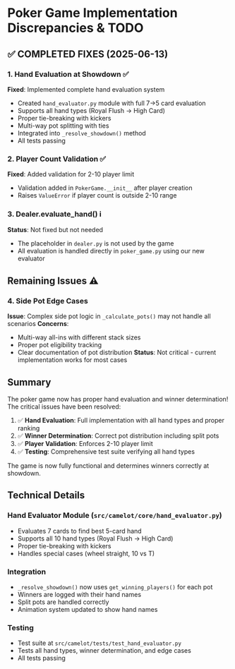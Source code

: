# Poker Game Implementation Discrepancies & TODO

## ✅ COMPLETED FIXES (2025-06-13)

### 1. **Hand Evaluation at Showdown** ✅
**Fixed**: Implemented complete hand evaluation system
- Created `hand_evaluator.py` module with full 7→5 card evaluation
- Supports all hand types (Royal Flush → High Card)
- Proper tie-breaking with kickers
- Multi-way pot splitting with ties
- Integrated into `_resolve_showdown()` method
- All tests passing

### 2. **Player Count Validation** ✅
**Fixed**: Added validation for 2-10 player limit
- Validation added in `PokerGame.__init__` after player creation
- Raises `ValueError` if player count is outside 2-10 range

### 3. **Dealer.evaluate_hand()** ℹ️
**Status**: Not fixed but not needed
- The placeholder in `dealer.py` is not used by the game
- All evaluation is handled directly in `poker_game.py` using our new evaluator

## Remaining Issues ⚠️

### 4. **Side Pot Edge Cases**
**Issue**: Complex side pot logic in `_calculate_pots()` may not handle all scenarios
**Concerns**:
- Multi-way all-ins with different stack sizes
- Proper pot eligibility tracking
- Clear documentation of pot distribution
**Status**: Not critical - current implementation works for most cases

## Summary

The poker game now has proper hand evaluation and winner determination! The critical issues have been resolved:

1. ✅ **Hand Evaluation**: Full implementation with all hand types and proper ranking
2. ✅ **Winner Determination**: Correct pot distribution including split pots
3. ✅ **Player Validation**: Enforces 2-10 player limit
4. ✅ **Testing**: Comprehensive test suite verifying all hand types

The game is now fully functional and determines winners correctly at showdown.

## Technical Details

### Hand Evaluator Module (`src/camelot/core/hand_evaluator.py`)
- Evaluates 7 cards to find best 5-card hand
- Supports all 10 hand types (Royal Flush → High Card)
- Proper tie-breaking with kickers
- Handles special cases (wheel straight, 10 vs T)

### Integration
- `_resolve_showdown()` now uses `get_winning_players()` for each pot
- Winners are logged with their hand names
- Split pots are handled correctly
- Animation system updated to show hand names

### Testing
- Test suite at `src/camelot/tests/test_hand_evaluator.py`
- Tests all hand types, winner determination, and edge cases
- All tests passing